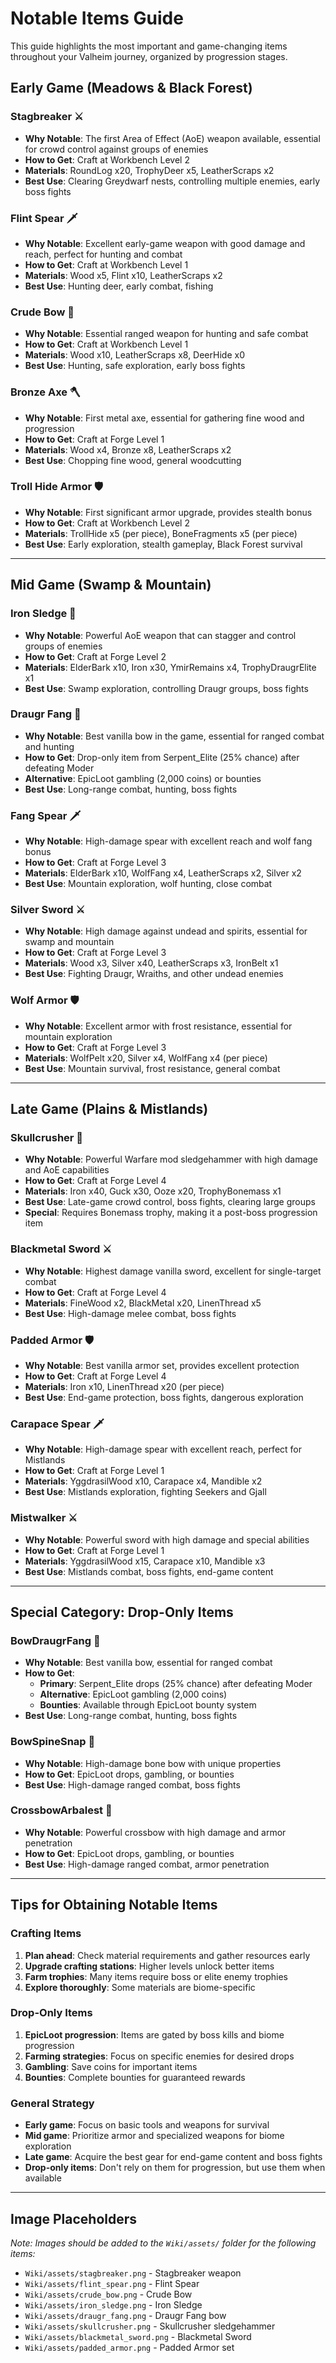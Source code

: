 # Notable Items Guide

This guide highlights the most important and game-changing items throughout your Valheim journey, organized by progression stages.

## Early Game (Meadows & Black Forest)

### **Stagbreaker** ⚔️
- **Why Notable**: The first Area of Effect (AoE) weapon available, essential for crowd control against groups of enemies
- **How to Get**: Craft at Workbench Level 2
- **Materials**: RoundLog x20, TrophyDeer x5, LeatherScraps x2
- **Best Use**: Clearing Greydwarf nests, controlling multiple enemies, early boss fights

### **Flint Spear** 🗡️
- **Why Notable**: Excellent early-game weapon with good damage and reach, perfect for hunting and combat
- **How to Get**: Craft at Workbench Level 1
- **Materials**: Wood x5, Flint x10, LeatherScraps x2
- **Best Use**: Hunting deer, early combat, fishing

### **Crude Bow** 🏹
- **Why Notable**: Essential ranged weapon for hunting and safe combat
- **How to Get**: Craft at Workbench Level 1
- **Materials**: Wood x10, LeatherScraps x8, DeerHide x0
- **Best Use**: Hunting, safe exploration, early boss fights

### **Bronze Axe** 🪓
- **Why Notable**: First metal axe, essential for gathering fine wood and progression
- **How to Get**: Craft at Forge Level 1
- **Materials**: Wood x4, Bronze x8, LeatherScraps x2
- **Best Use**: Chopping fine wood, general woodcutting

### **Troll Hide Armor** 🛡️
- **Why Notable**: First significant armor upgrade, provides stealth bonus
- **How to Get**: Craft at Workbench Level 2
- **Materials**: TrollHide x5 (per piece), BoneFragments x5 (per piece)
- **Best Use**: Early exploration, stealth gameplay, Black Forest survival

---

## Mid Game (Swamp & Mountain)

### **Iron Sledge** 🔨
- **Why Notable**: Powerful AoE weapon that can stagger and control groups of enemies
- **How to Get**: Craft at Forge Level 2
- **Materials**: ElderBark x10, Iron x30, YmirRemains x4, TrophyDraugrElite x1
- **Best Use**: Swamp exploration, controlling Draugr groups, boss fights

### **Draugr Fang** 🏹
- **Why Notable**: Best vanilla bow in the game, essential for ranged combat and hunting
- **How to Get**: Drop-only item from Serpent_Elite (25% chance) after defeating Moder
- **Alternative**: EpicLoot gambling (2,000 coins) or bounties
- **Best Use**: Long-range combat, hunting, boss fights

### **Fang Spear** 🗡️
- **Why Notable**: High-damage spear with excellent reach and wolf fang bonus
- **How to Get**: Craft at Forge Level 3
- **Materials**: ElderBark x10, WolfFang x4, LeatherScraps x2, Silver x2
- **Best Use**: Mountain exploration, wolf hunting, close combat

### **Silver Sword** ⚔️
- **Why Notable**: High damage against undead and spirits, essential for swamp and mountain
- **How to Get**: Craft at Forge Level 3
- **Materials**: Wood x3, Silver x40, LeatherScraps x3, IronBelt x1
- **Best Use**: Fighting Draugr, Wraiths, and other undead enemies

### **Wolf Armor** 🛡️
- **Why Notable**: Excellent armor with frost resistance, essential for mountain exploration
- **How to Get**: Craft at Forge Level 3
- **Materials**: WolfPelt x20, Silver x4, WolfFang x4 (per piece)
- **Best Use**: Mountain survival, frost resistance, general combat

---

## Late Game (Plains & Mistlands)

### **Skullcrusher** 🔨
- **Why Notable**: Powerful Warfare mod sledgehammer with high damage and AoE capabilities
- **How to Get**: Craft at Forge Level 4
- **Materials**: Iron x40, Guck x30, Ooze x20, TrophyBonemass x1
- **Best Use**: Late-game crowd control, boss fights, clearing large groups
- **Special**: Requires Bonemass trophy, making it a post-boss progression item

### **Blackmetal Sword** ⚔️
- **Why Notable**: Highest damage vanilla sword, excellent for single-target combat
- **How to Get**: Craft at Forge Level 4
- **Materials**: FineWood x2, BlackMetal x20, LinenThread x5
- **Best Use**: High-damage melee combat, boss fights

### **Padded Armor** 🛡️
- **Why Notable**: Best vanilla armor set, provides excellent protection
- **How to Get**: Craft at Forge Level 4
- **Materials**: Iron x10, LinenThread x20 (per piece)
- **Best Use**: End-game protection, boss fights, dangerous exploration

### **Carapace Spear** 🗡️
- **Why Notable**: High-damage spear with excellent reach, perfect for Mistlands
- **How to Get**: Craft at Forge Level 1
- **Materials**: YggdrasilWood x10, Carapace x4, Mandible x2
- **Best Use**: Mistlands exploration, fighting Seekers and Gjall

### **Mistwalker** ⚔️
- **Why Notable**: Powerful sword with high damage and special abilities
- **How to Get**: Craft at Forge Level 1
- **Materials**: YggdrasilWood x15, Carapace x10, Mandible x3
- **Best Use**: Mistlands combat, boss fights, end-game content

---

## Special Category: Drop-Only Items

### **BowDraugrFang** 🏹
- **Why Notable**: Best vanilla bow, essential for ranged combat
- **How to Get**: 
  - **Primary**: Serpent_Elite drops (25% chance) after defeating Moder
  - **Alternative**: EpicLoot gambling (2,000 coins)
  - **Bounties**: Available through EpicLoot bounty system
- **Best Use**: Long-range combat, hunting, boss fights

### **BowSpineSnap** 🏹
- **Why Notable**: High-damage bone bow with unique properties
- **How to Get**: EpicLoot drops, gambling, or bounties
- **Best Use**: High-damage ranged combat, boss fights

### **CrossbowArbalest** 🏹
- **Why Notable**: Powerful crossbow with high damage and armor penetration
- **How to Get**: EpicLoot drops, gambling, or bounties
- **Best Use**: High-damage ranged combat, armor penetration

---

## Tips for Obtaining Notable Items

### **Crafting Items**
1. **Plan ahead**: Check material requirements and gather resources early
2. **Upgrade crafting stations**: Higher levels unlock better items
3. **Farm trophies**: Many items require boss or elite enemy trophies
4. **Explore thoroughly**: Some materials are biome-specific

### **Drop-Only Items**
1. **EpicLoot progression**: Items are gated by boss kills and biome progression
2. **Farming strategies**: Focus on specific enemies for desired drops
3. **Gambling**: Save coins for important items
4. **Bounties**: Complete bounties for guaranteed rewards

### **General Strategy**
- **Early game**: Focus on basic tools and weapons for survival
- **Mid game**: Prioritize armor and specialized weapons for biome exploration
- **Late game**: Acquire the best gear for end-game content and boss fights
- **Drop-only items**: Don't rely on them for progression, but use them when available

---

## Image Placeholders

*Note: Images should be added to the `Wiki/assets/` folder for the following items:*

- `Wiki/assets/stagbreaker.png` - Stagbreaker weapon
- `Wiki/assets/flint_spear.png` - Flint Spear
- `Wiki/assets/crude_bow.png` - Crude Bow
- `Wiki/assets/iron_sledge.png` - Iron Sledge
- `Wiki/assets/draugr_fang.png` - Draugr Fang bow
- `Wiki/assets/skullcrusher.png` - Skullcrusher sledgehammer
- `Wiki/assets/blackmetal_sword.png` - Blackmetal Sword
- `Wiki/assets/padded_armor.png` - Padded Armor set
